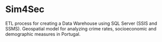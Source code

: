 # Sim4Sec
ETL process for creating a Data Warehouse using SQL Server (SSIS and SSMS). Geospatial model for analyzing crime rates, socioeconomic and demographic measures in Portugal.
